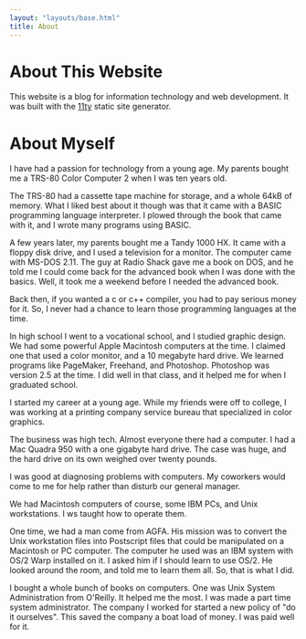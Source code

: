 ```yaml
---
layout: "layouts/base.html"
title: About
---
```


# About This Website

This website is a blog for information technology and web development. It was built with the [11ty](https://11ty.dev) static site generator.

# About Myself

I have had a passion for technology from a young age. My parents bought me a TRS-80 Color Computer 2 when I was ten years old.

The TRS-80 had a cassette tape machine for storage, and a whole 64kB of memory. What I liked best about it though was that it came with a BASIC programming language interpreter. I plowed through the book that came with it, and I wrote many programs using BASIC.

A few years later, my parents bought me a Tandy 1000 HX. It came with a floppy disk drive, and I used a television for a monitor. The computer came with MS-DOS 2.11. The guy at Radio Shack gave me a book on DOS, and  he told me I could come back for the advanced book when I was done with the basics. Well, it took me a weekend before I needed the advanced book.

Back then, if you wanted a c or c++ compiler, you had to pay serious money for it. So, I never had a chance to learn those programming languages at the time.

In high school I went to a vocational school, and I studied graphic design. We had some powerful Apple Macintosh computers at the time. I claimed one that used a color monitor, and a 10 megabyte hard drive. We learned programs like PageMaker, Freehand, and Photoshop. Photoshop was version 2.5 at the time. I did well in that class, and it helped me for when I graduated school.

I started my career at a young age. While my friends were off to college, I was working at a printing company service bureau that specialized in color graphics. 

The business was high tech. Almost everyone there had a computer. I had a Mac Quadra 950 with a one gigabyte hard drive. The case was huge, and the hard drive on its own weighed over twenty pounds. 

I was good at diagnosing problems with computers. My coworkers would come to me for help rather than disturb our general manager.

We had Macintosh computers of course, some IBM PCs, and Unix workstations. I ws taught how to operate them.

One time, we had a man come from AGFA. His mission was to convert the Unix workstation files into Postscript files that could be manipulated on a Macintosh or PC computer. The computer he used was an IBM system with OS/2 Warp installed on it. I asked him if I should learn to use OS/2. He looked around the room, and told me to learn them all. So, that is what I did.

I bought a whole bunch of books on computers. One was Unix System Administration from O'Reilly. It helped me the most. I was made a part time system administrator. The company I worked for started a new policy of "do it ourselves". This saved the company a boat load of money. I was paid well for it.
